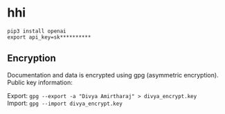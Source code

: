 # hhi

```pip3 install openai``` <br>
```export api_key=sk**********```

## Encryption
Documentation and data is encrypted using gpg (asymmetric encryption).  Public key information: <br>

Export: ```gpg --export -a "Divya Amirtharaj" > divya_encrypt.key``` <br>
Import: ```gpg --import divya_encrypt.key```